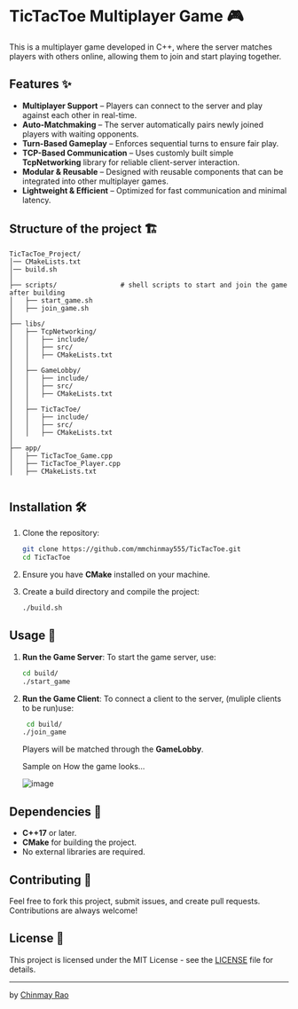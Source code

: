 # TicTacToe Multiplayer Game 🎮

This is a multiplayer game developed in C++, where the server matches players with others online, allowing them to join and start playing together.

## Features ✨

- **Multiplayer Support** – Players can connect to the server and play against each other in real-time.  
- **Auto-Matchmaking** – The server automatically pairs newly joined players with waiting opponents.  
- **Turn-Based Gameplay** – Enforces sequential turns to ensure fair play.  
- **TCP-Based Communication** – Uses customly built simple **TcpNetworking** library for reliable client-server interaction.  
- **Modular & Reusable** – Designed with reusable components that can be integrated into other multiplayer games.  
- **Lightweight & Efficient** – Optimized for fast communication and minimal latency.  


## Structure of the project 🏗️ 

```
TicTacToe_Project/
│── CMakeLists.txt
│── build.sh
│
├── scripts/                # shell scripts to start and join the game after building
│   ├── start_game.sh
│   ├── join_game.sh
│
├── libs/
│   ├── TcpNetworking/
│   │   ├── include/
│   │   ├── src/
│   │   ├── CMakeLists.txt
│   │
│   ├── GameLobby/
│   │   ├── include/
│   │   ├── src/
│   │   ├── CMakeLists.txt
│   │
│   ├── TicTacToe/
│   │   ├── include/
│   │   ├── src/
│   │   ├── CMakeLists.txt
│
├── app/
│   ├── TicTacToe_Game.cpp
│   ├── TicTacToe_Player.cpp
│   ├── CMakeLists.txt


```

## Installation 🛠️

1. Clone the repository:
    ```bash
    git clone https://github.com/mmchinmay555/TicTacToe.git
    cd TicTacToe
    ```

2. Ensure you have **CMake** installed on your machine.

3. Create a build directory and compile the project:
    ```bash
    ./build.sh
    ```

## Usage 🚀

1. **Run the Game Server**:
    To start the game server, use:
    ```bash
    cd build/
    ./start_game
    ```

2. **Run the Game Client**:
    To connect a client to the server, (muliple clients to be run)use:
    ```bash
     cd build/
    ./join_game
    ```

    Players will be matched through the **GameLobby**.
    
    Sample on How the game looks...
   
    ![image](https://github.com/user-attachments/assets/352fa52e-4ea7-41d2-b084-2f0eccc12034)


## Dependencies 🔧

- **C++17** or later.
- **CMake** for building the project.
- No external libraries are required.

## Contributing 🤝

Feel free to fork this project, submit issues, and create pull requests. Contributions are always welcome!

## License 📜

This project is licensed under the MIT License - see the [LICENSE](LICENSE) file for details.

---

by [Chinmay Rao](https://www.linkedin.com/in/chinmay-rao-mm/)


